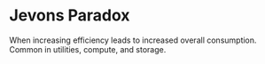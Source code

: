 # Jevons Paradox

When increasing efficiency leads to increased overall consumption. Common in utilities, compute, and storage.
